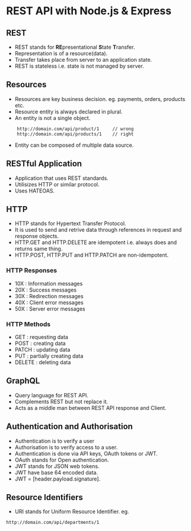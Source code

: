 # REST API with Node.js & Express

## REST

- REST stands for **RE**presentational **S**tate **T**ransfer.
- Representation is of a resource(data). 
- Transfer takes place from server to an application state.
- REST is stateless i.e. state is not managed by server.

## Resources

- Resources are key business decision. eg. payments, orders, products etc.
- Resource entity is always declared in plural.
- An entity is not a single object.
```http
    http://domain.com/api/product/1     // wrong
    http://domain.com/api/products/1    // right
```
- Entity can be composed of multiple data source.

## RESTful Application

- Application that uses REST standards.
- Utilisizes HTTP or similar protocol.
- Uses HATEOAS.

## HTTP

- HTTP stands for Hypertext Transfer Protocol.
- It is used to send and retrive data through references in request and response objects.
- HTTP.GET and HTTP.DELETE are idempotent i.e. always does and returns same thing.
- HTTP.POST, HTTP.PUT and HTTP.PATCH are non-idempotent.

### HTTP Responses

- 10X : Information messages
- 20X : Success messages
- 30X : Redirection messages
- 40X : Client error messages
- 50X : Server error messages

### HTTP Methods

- GET : requesting data
- POST : creating data
- PATCH : updating data
- PUT : partially creating data
- DELETE : deleting data

## GraphQL

- Query language for REST API.
- Complements REST but not replace it.
- Acts as a middle man between REST API response and Client.

## Authentication and Authorisation

- Authentication is to verify a user
- Authorisation is to verify access to a user.
- Authentication is done via API keys, OAuth tokens or JWT.
- OAuth stands for Open authentication.
- JWT stands for JSON web tokens.
- JWT have base 64 encoded data.
- JWT = [header.payload.signature].

## Resource Identifiers

- URI stands for Uniform Resource Identifier. eg.
```http
http://domain.com/api/departments/1
```
